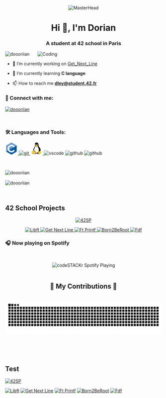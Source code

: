<div align="center">
  <img src="https://i.pinimg.com/originals/93/df/91/93df91b6ec01724af57a8aa3a7b07844.gif" alt="MasterHead">
</div>

<h1 align="center">Hi 👋, I'm Dorian</h1>
<h3 align="center">A student at 42 school in Paris</h3>
<img align="right" alt="Coding" width="400" src="https://openseauserdata.com/files/55edbe3105d51b0eaae7ecb04bd60dd9.gif">

<p align="left"> <img src="https://komarev.com/ghpvc/?username=doooriian&label=Profile%20views&color=0e75b6&style=flat" alt="doooriian" /> </p>

- 🔭 I’m currently working on [Get_Next_Line](https://github.com/doooriian/Get_next_line)

- 🌱 I’m currently learning **C language**

- 📫 How to reach me **dley@student.42.fr**

<h3 align="left">📱 Connect with me:</h3>
<p align="left">
<a href="https://instagram.com/doooriian" target="blank"><img align="center" src="https://raw.githubusercontent.com/rahuldkjain/github-profile-readme-generator/master/src/images/icons/Social/instagram.svg" alt="doooriian" height="30" width="40" /></a>
</p>
<br>
<h3 align="left">🛠️ Languages and Tools:</h3>
<p align="left"> <a href="https://www.cprogramming.com/" target="_blank" rel="noreferrer"> <img src="https://raw.githubusercontent.com/devicons/devicon/master/icons/c/c-original.svg" alt="c" width="40" height="40"/> </a> <a href="https://git-scm.com/" target="_blank" rel="noreferrer"> <img src="https://www.vectorlogo.zone/logos/git-scm/git-scm-icon.svg" alt="git" width="40" height="40"/> </a> <a href="https://www.linux.org/" target="_blank" rel="noreferrer"> <img src="https://raw.githubusercontent.com/devicons/devicon/master/icons/linux/linux-original.svg" alt="linux" width="40" height="40"/> </a> <a target="_blank" rel="noreferrer"> <img src="https://upload.wikimedia.org/wikipedia/commons/thumb/9/9a/Visual_Studio_Code_1.35_icon.svg/2048px-Visual_Studio_Code_1.35_icon.svg.png" alt="vscode" width="40" height="40"/> </a> <a target="_blank" rel="noreferrer"> <img src="https://cdn-icons-png.flaticon.com/512/25/25231.png" alt="github" width="40" height="40"/> </a> <a target="_blank" rel="noreferrer"> <img src="https://www.vectorlogo.zone/logos/gnu_bash/gnu_bash-icon.svg" alt="github" width="40" height="40"/> </p>
<br>

<p><img align="center" src="https://github-readme-stats.vercel.app/api/top-langs?username=doooriian&show_icons=true&locale=en&layout=compact" alt="doooriian" /></p>

<p><img align="center" src="https://github-readme-streak-stats.herokuapp.com/?user=doooriian&" alt="doooriian" /></p>
<br>

## 42 School Projects

<p align="center">
  <a href="https://profile.intra.42.fr/users/dley" target="_blank">
    <img src="https://img.shields.io/badge/Intra-dley-dark_green?&logo=42&logoColor=white" alt="42SP">
  </a>
</p>

<p align="center">
  <a href="https://github.com/doooriian/Libft" target="_blank">
    <img src="https://github.com/doooriian/42-Badges/blob/main/badges/libftm.png" alt="Libft" width="150">
  </a>
  <a href="https://github.com/mendes-jv/get-next-line" target="_blank">
    <img src="https://game.42sp.org.br/static/assets/achievements/get_next_linem.png" alt="Get Next Line" width="150">
  </a>
  <a href="https://github.com/mendes-jv/ft-printf" target="_blank">
    <img src="https://game.42sp.org.br/static/assets/achievements/ft_printfm.png" alt="Ft Printf" width="150">
  </a>
  <a href="https://github.com/mendes-jv/born-to-be-root" target="_blank">
    <img src="https://game.42sp.org.br/static/assets/achievements/born2berootm.png" alt="Born2BeRoot" width="150">
  </a>
  <a href="https://github.com/mendes-jv/fdf" target="_blank">
    <img src="https://game.42sp.org.br/static/assets/achievements/fdfn.png" alt="Fdf" width="150">
  </a>
</p>


### 🎧 Now playing on Spotify
<br>
<p align="center">
<img src="https://spotify-now-playing-kappa-six.vercel.app/api/spotify" alt="codeSTACKr Spotify Playing" width="350" />
<br>
<br>
<div align="center">
  <h2>🐍 My Contributions 🐍</h2>
  <br>
  <img alt="snake eating my contributions" src="https://raw.githubusercontent.com/doooriian/doooriian/output/github-contribution-grid-snake.svg" />
  
  <br/><br/><br/>
</div>

## Test

[![42SP](https://img.shields.io/badge/Intra-dley-dark_green?&logo=42&logoColor=white)](https://profile.intra.42.fr/users/dley)

[![Libft](https://github.com/doooriian/42-Badges/blob/main/badges/libftm.png)](https://github.com/doooriian/Libft "125/100")
[![Get Next Line](https://game.42sp.org.br/static/assets/achievements/get_next_linem.png)](https://github.com/mendes-jv/get-next-line "125/100")
[![Ft Printf](https://game.42sp.org.br/static/assets/achievements/ft_printfm.png)](https://github.com/mendes-jv/ft-printf "125/100")
[![Born2BeRoot](https://game.42sp.org.br/static/assets/achievements/born2berootm.png)](https://github.com/mendes-jv/born-to-be-root "125/100")
[![Fdf](https://game.42sp.org.br/static/assets/achievements/fdfn.png)](https://github.com/mendes-jv/fdf "Current Project")

</div>
